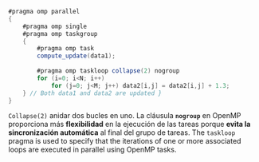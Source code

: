 ```c#
#pragma omp parallel 
{ 
	#pragma omp single 
	#pragma omp taskgroup 
	{ 
		#pragma omp task 
		compute_update(data1); 
		
		#pragma omp taskloop collapse(2) nogroup 
		for (i=0; i<N; i++) 
			for (j=0; j<M; j++) data2[i,j] = data2[i,j] + 1.3; 
	} // Both data1 and data2 are updated }
}
```
`Collapse(2)` anidar dos bucles en uno.
La cláusula **`nogroup`** en OpenMP proporciona más **flexibilidad** en la ejecución de las tareas porque **evita la sincronización automática** al final del grupo de tareas.
The `taskloop` pragma is used to specify that the iterations of one or more associated loops are executed in parallel using OpenMP tasks.